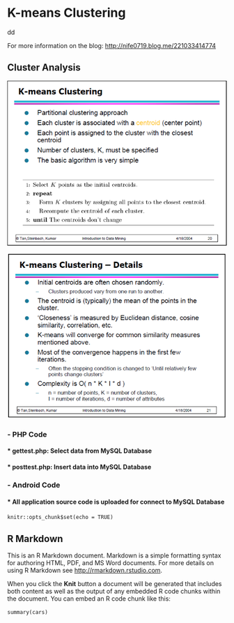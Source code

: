 # K-means Clustering
dd

For more information on the blog: http://nife0719.blog.me/221033414774 

## Cluster Analysis
![Kmeans1]

[Kmeans1]: Kmeans_1.png

![Kmeans2]

[Kmeans2]: Kmeans_2.png



### - PHP Code
#### * gettest.php: Select data from MySQL Database
#### * posttest.php: Insert data into MySQL Database

### - Android Code
#### * All application source code is uploaded for connect to MySQL Database


```{r setup, include=FALSE}
knitr::opts_chunk$set(echo = TRUE)
```

## R Markdown

This is an R Markdown document. Markdown is a simple formatting syntax for authoring HTML, PDF, and MS Word documents. For more details on using R Markdown see <http://rmarkdown.rstudio.com>.

When you click the **Knit** button a document will be generated that includes both content as well as the output of any embedded R code chunks within the document. You can embed an R code chunk like this:

```{r cars}
summary(cars)
```
